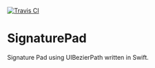 [![Travis CI](https://travis-ci.org/TorIsHere/SignaturePad.svg?branch=master)](https://travis-ci.org/TorIsHere/SignaturePad)

# SignaturePad
Signature Pad using UIBezierPath written in Swift.
